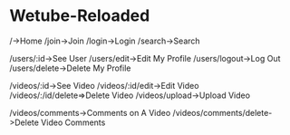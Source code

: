 # Wetube-Reloaded

/->Home
/join->Join
/login->Login
/search->Search

/users/:id->See User
/users/edit->Edit My Profile
/users/logout->Log Out
/users/delete->Delete My Profile

/videos/:id->See Video
/videos/:id/edit->Edit Video
/videos/:/id/delete=>Delete Video
/videos/upload->Upload Video

/videos/comments->Comments on A Video
/videos/comments/delete->Delete Video Comments
